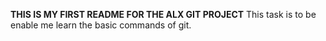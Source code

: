 **THIS IS MY FIRST README FOR THE ALX GIT PROJECT**
This task is to be enable me learn the basic commands of git.
